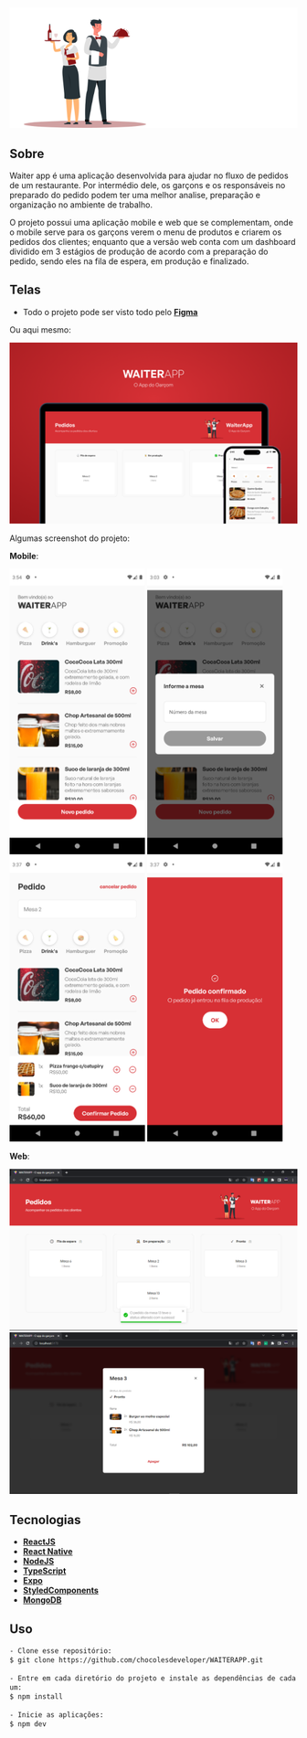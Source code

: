 <p align="center">
  <img src="https://raw.githubusercontent.com/chocolesdeveloper/WAITERAPP/76fb6f3f356c25317cca70979a9af12d076e9729/web/src/assets/images/logo.svg"/> 
</p>

## Sobre

Waiter app é uma aplicação desenvolvida para ajudar no fluxo de pedidos de um restaurante. Por intermédio dele, os garçons e os responsáveis no preparado do pedido podem ter uma melhor analise, preparação e organização no ambiente de trabalho.

O projeto possui uma aplicação mobile e web que se complementam, onde o mobile serve para os garçons verem o menu de produtos e criarem os pedidos dos clientes; enquanto que a versão web conta com um dashboard dividido em 3 estágios de produção de acordo com a preparação do pedido, sendo eles na fila de espera, em produção e finalizado.
## Telas

- Todo o projeto pode ser visto todo pelo **[Figma](https://www.figma.com/file/Ivct0qKlCFhWIIPrC5yHBF/WAITERAPP?t=B7ceLQGVSjTCouRb-0)**

Ou aqui mesmo:

![image](https://github.com/chocolesdeveloper/WAITERAPP/blob/master/web/public/screenshot/cover.png?raw=true)

Algumas screenshot do projeto:

**Mobile**:
<div>
  <img height=500px src="https://github.com/chocolesdeveloper/WAITERAPP/blob/master/web/public/screenshot/index.png?raw=true" />
  <img height=500px src="https://github.com/chocolesdeveloper/WAITERAPP/blob/master/web/public/screenshot/table.png" />
  <img height=500px src="https://github.com/chocolesdeveloper/WAITERAPP/blob/master/web/public/screenshot/cart.png" />
  <img height=500px src="https://github.com/chocolesdeveloper/WAITERAPP/blob/master/web/public/screenshot/finish.png" />
</div>

**Web**:

![image](https://github.com/chocolesdeveloper/WAITERAPP/blob/master/web/public/screenshot/changestatus.png)
![image](https://github.com/chocolesdeveloper/WAITERAPP/blob/master/web/public/screenshot/modalfinish.png)
## Tecnologias

- **[ReactJS](https://reactjs.org)**
- **[React Native](https://reactnative.dev)**
- **[NodeJS](https://nodejs.org/en/)**
- **[TypeScript](https://www.typescriptlang.org)**
- **[Expo](https://expo.dev)**
- **[StyledComponents](https://styled-components.com)**
- **[MongoDB](https://www.mongodb.com)**
## Uso

```
- Clone esse repositório:
$ git clone https://github.com/chocolesdeveloper/WAITERAPP.git

- Entre em cada diretório do projeto e instale as dependências de cada um:
$ npm install

- Inicie as aplicações:
$ npm dev

```

